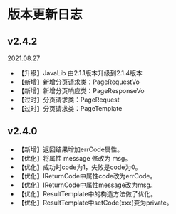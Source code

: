 # 版本更新日志

## v2.4.2

2021.08.27

- 【升级】JavaLib 由2.1.1版本升级到2.1.4版本
- 【新增】新增分页请求类：PageRequestVo
- 【新增】新增分页响应类：PageResponseVo
- 【过时】分页请求类：PageRequest
- 【过时】分页请求类：PageTemplate

## v2.4.0

- 【新增】返回结果增加errCode属性。
- 【优化】将属性 message 修改为 msg。
- 【优化】成功时code为1，失败是code为0。
- 【优化】IReturnCode中属性code改为errCode。
- 【优化】IReturnCode中属性message改为msg。
- 【优化】ResultTemplate中的构造方法做了优化。
- 【优化】ResultTemplate中setCode(xxx)变为private。